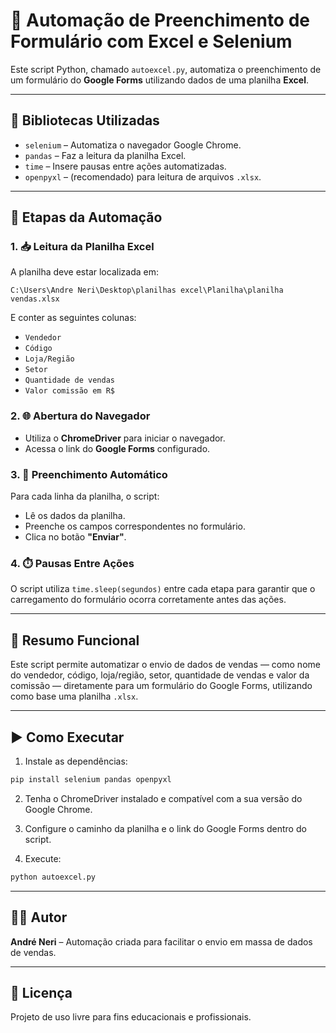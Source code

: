 # 🧾 Automação de Preenchimento de Formulário com Excel e Selenium

Este script Python, chamado `autoexcel.py`, automatiza o preenchimento de um formulário do **Google Forms** utilizando dados de uma planilha **Excel**.

---

## 🔧 Bibliotecas Utilizadas

- `selenium` – Automatiza o navegador Google Chrome.
- `pandas` – Faz a leitura da planilha Excel.
- `time` – Insere pausas entre ações automatizadas.
- `openpyxl` – (recomendado) para leitura de arquivos `.xlsx`.

---

## 📂 Etapas da Automação

### 1. 📥 Leitura da Planilha Excel

A planilha deve estar localizada em:

```
C:\Users\Andre Neri\Desktop\planilhas excel\Planilha\planilha vendas.xlsx
```

E conter as seguintes colunas:

- `Vendedor`
- `Código`
- `Loja/Região`
- `Setor`
- `Quantidade de vendas`
- `Valor comissão em R$`

### 2. 🌐 Abertura do Navegador

- Utiliza o **ChromeDriver** para iniciar o navegador.
- Acessa o link do **Google Forms** configurado.

### 3. 📝 Preenchimento Automático

Para cada linha da planilha, o script:

- Lê os dados da planilha.
- Preenche os campos correspondentes no formulário.
- Clica no botão **"Enviar"**.

### 4. ⏱️ Pausas Entre Ações

O script utiliza `time.sleep(segundos)` entre cada etapa para garantir que o carregamento do formulário ocorra corretamente antes das ações.

---

## 📌 Resumo Funcional

Este script permite automatizar o envio de dados de vendas — como nome do vendedor, código, loja/região, setor, quantidade de vendas e valor da comissão — diretamente para um formulário do Google Forms, utilizando como base uma planilha `.xlsx`.

---

## ▶️ Como Executar

1. Instale as dependências:

```bash
pip install selenium pandas openpyxl
```

2. Tenha o ChromeDriver instalado e compatível com a sua versão do Google Chrome.

3. Configure o caminho da planilha e o link do Google Forms dentro do script.

4. Execute:

```bash
python autoexcel.py
```

---

## 👨‍💻 Autor

**André Neri** – Automação criada para facilitar o envio em massa de dados de vendas.

---

## 📄 Licença

Projeto de uso livre para fins educacionais e profissionais.
